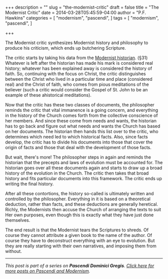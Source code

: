 +++
description = ""
slug = "the-modernist-critic"
draft = false
title = "The Modernist Critic"
date = 2014-03-28T05:45:59-04:00
author = "P.F. Hawkins"
categories = [
  "modernism",
  "pascendi",
]
tags = [
  "modernism",
  "pascendi",
]

+++

The Modernist critic synthesizes Modernist history and philosophy to produce his criticism, which ends up butchering Scripture.

The critic starts by taking his data from the [Modernist historian](http://theoldevangelization.com/the-modernist-historian/). (§31) Whatever is left after the historian has made his mark is considered real history; whatever has been explained away is considered the history of faith. So, continuing with the focus on Christ, the critic distinguishes between the Christ who lived in a particular time and place (considered real) and the Christ of faith, who comes from pious meditations of the believer (such a critic would consider the Gospel of St. John to be an example of these ahistorical meditations).

Now that the critic has these two classes of documents, the philosopher reminds the critic that vital immanence is a going concern, and everything in the history of the Church comes forth from the collective conscience of her members. And since these come from needs and wants, the historian has to go back and figure out what needs and wants the Church has based on her documents. The historian then hands this list over to the critic, who determines which need led to which historical facts. Also, since facts develop, the critic has to divide his documents into those that cover the origin of facts and those that deal with the development of those facts.

But wait, there's more! The philosopher steps in again and reminds the historian that the precepts and laws of evolution must be accounted for. The historian goes over all these documents again and starts to draw up a broad history of the evolution in the Church. The critic then takes that broad history and fits particular documents into this framework. The critic ends up writing the final history.

After all these contortions, the history so-called is ultimately written and controlled by the philosopher. Everything in it is based on a theoretical deduction, rather than facts, and these deductions are generally heretical. Richly, the Modernists then accuse the Church of arranging the texts to suit Her own purposes, even though this is exactly what they have just done themselves.

The end result is that the Modernist tears the Scriptures to shreds. Of course they cannot attribute a given book to the name of the author. Of course they have to deconstruct everything with an eye to evolution. But they are really starting with their own narratives, and imposing them from without.

*** 

*This post is part of a series on **Pascendi Dominici Gregis**. [Click here for more posts on Pascendi and Modernism](http://theoldevangelization.com/pascendi-series/).*